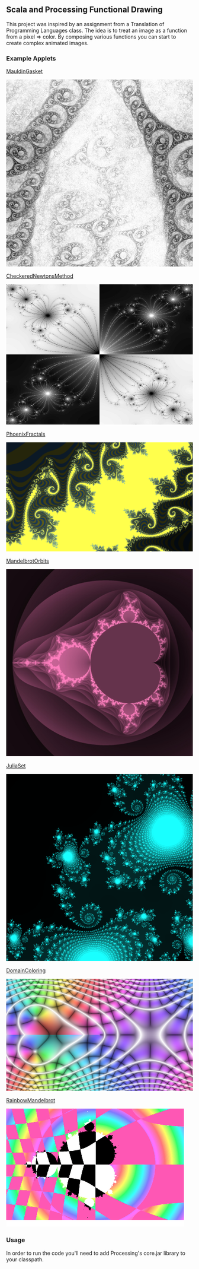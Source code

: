 ## Scala and Processing Functional Drawing

This project was inspired by an assignment from a Translation of Programming Languages class.
The idea is to treat an image as a function from a pixel => color. By composing various functions you
can start to create complex animated images.

### Example Applets

[MauldinGasket](https://github.com/alazareva/scala_processing/blob/master/src/main/scala/fun_vis/applets/MauldinGasket.scala)

![gasket](https://github.com/alazareva/scala_processing/blob/master/images/gasket.jpeg)

[CheckeredNewtonsMethod](https://github.com/alazareva/scala_processing/blob/master/src/main/scala/fun_vis/applets/CheckeredNewtonsMethod.scala)

![example2](https://github.com/alazareva/scala_processing/blob/master/images/0002-checkers.jpeg)


[PhoenixFractals](https://github.com/alazareva/scala_processing/blob/master/src/main/scala/fun_vis/applets/PhoenixFractals.scala)

![example4](https://github.com/alazareva/scala_processing/blob/master/images/phoenix-1.png)

[MandelbrotOrbits](https://github.com/alazareva/scala_processing/blob/master/src/main/scala/fun_vis/applets/MandelbrotOrbits.scala)

![example4](https://github.com/alazareva/scala_processing/blob/master/images/orbits.jpeg)


[JuliaSet](https://github.com/alazareva/scala_processing/blob/master/src/main/scala/fun_vis/applets/JuliaSet.scala)

![example5](https://github.com/alazareva/scala_processing/blob/master/images/julia4-000001.png)


[DomainColoring](https://github.com/alazareva/scala_processing/blob/master/src/main/scala/fun_vis/applets/DomainColoring.scala)

![example3](https://github.com/alazareva/scala_processing/blob/master/images/domain-000006.png)


[RainbowMandelbrot](https://github.com/alazareva/scala_processing/blob/master/src/main/scala/fun_vis/applets/RainbowMandelbrot.scala)

![example1](https://github.com/alazareva/scala_processing/blob/master/images/small_rainbow_gif.gif)



### Usage
In order to run the code you'll need to add Processing's core.jar library to your classpath.
